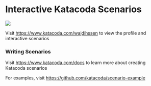 # Interactive Katacoda Scenarios

[![](http://shields.katacoda.com/katacoda/wajdihssen/count.svg)](https://www.katacoda.com/wajdihssen "Get your profile on Katacoda.com")

Visit https://www.katacoda.com/wajdihssen to view the profile and interactive scenarios

### Writing Scenarios
Visit https://www.katacoda.com/docs to learn more about creating Katacoda scenarios

For examples, visit https://github.com/katacoda/scenario-example
